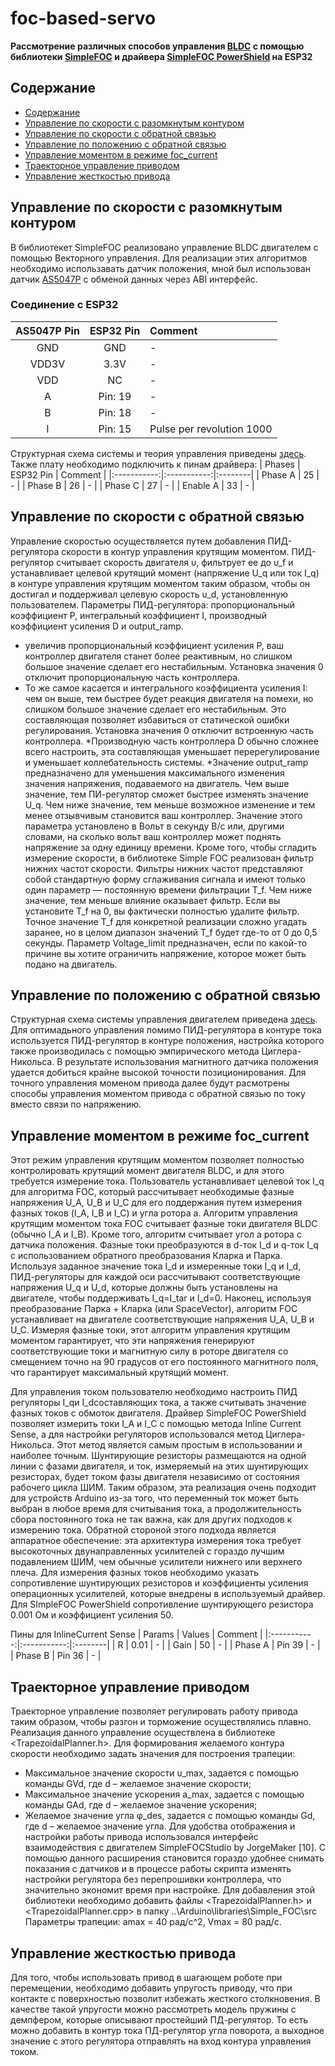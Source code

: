 # foc-based-servo
**Рассмотрение различных способов управления [BLDC](https://www.robotdigg.com/product/1000/5008-KV335-or-5010-KV340-brushless-motor) с помощью библиотеки [SimpleFOC](https://docs.simplefoc.com/) и драйвера [SimpleFOC PowerShield](https://github.com/simplefoc/Arduino-SimpleFOC-PowerShield) на ESP32**
## Содержание

- [Содержание](#содержание)
- [Управление по скорости с разомкнутым контуром](#управление-по-скорости-с-разомкнутым-контуром)
- [Управление по скорости с обратной связью](#управление-по-скорости-с-обратной-связью)
- [Управление по положению с обратной связью](#управление-по-положению-с-обратной-связью)
- [Управление моментом в режиме foc_current](#управление-моментом-в-режиме-foc-current)
- [Траекторное управление приводом](#траекторное-управление-приводом)
- [Управление жесткостью привода](#управление-жесткостью-привода)

## Управление по скорости с разомкнутым контуром
В библиотекет SimpleFOC реализовано управление BLDC двигателем с помощью Векторного управления. Для реализации этих алгоритмов необходимо использавать датчик положения, мной был использован датчик [AS5047P](https://www.digikey.com/en/htmldatasheets/production/1819265/0/0/1/as5047p-ts-ek-ab-manual) с обменой данных через ABI интерфейс.
### Соединение с ESP32

| AS5047P Pin | ESP32 Pin | Comment |
|:-----------:|:-----------:|:--------|
| GND | GND | - |
| VDD3V | 3.3V | - |
| VDD| NC | - |
| A | Pin: 19 | - |
| B | Pin: 18 | - |
| I | Pin: 15 | Pulse per revolution 1000|

Структурная схема системы и теория управления приведены [здесь](https://docs.simplefoc.com/velocity_openloop).
Также плату необходимо подключить к пинам драйвера:
| Phases | ESP32 Pin | Comment |
|:-----------:|:-----------:|:--------|
| Phase A | 25 | - |
| Phase B | 26 | - |
| Phase C | 27 | - |
| Enable A | 33 | - |

## Управление по скорости с обратной связью

Управление скоростью осуществляется путем добавления ПИД-регулятора скорости в контур управления крутящим моментом. ПИД-регулятор считывает скорость двигателя υ, фильтрует ее до υ_f и устанавливает целевой крутящий момент (напряжение U_q или ток I_q) в контуре управления крутящим моментом таким образом, чтобы он достигал и поддерживал целевую скорость υ_d, установленную пользователем.
Параметры ПИД-регулятора: пропорциональный коэффициент P, интегральный коэффициент I, производный коэффициент усиления D и output_ramp.
* увеличив пропорциональный коэффициент усиления P, ваш контроллер двигателя станет более реактивным, но слишком большое значение сделает его нестабильным. Установка значения 0 отключит пропорциональную часть контроллера.
* То же самое касается и интегрального коэффициента усиления I: чем он выше, тем быстрее будет реакция двигателя на помехи, но слишком большое значение сделает его нестабильным. Это составляющая позволяет избавиться от статической ошибки регулирования. Установка значения 0 отключит встроенную часть контроллера.
*Производную часть контроллера D обычно сложнее всего настроить, эта составляющая уменьшает перерегулирование и уменьшает коллебательность системы.
*Значение output_ramp предназначено для уменьшения максимального изменения значения напряжения, подаваемого на двигатель. Чем выше значение, тем ПИ-регулятор сможет быстрее изменять значение U_q. Чем ниже значение, тем меньше возможное изменение и тем менее отзывчивым становится ваш контроллер. Значение этого параметра установлено в Вольт в секунду В/с или, другими словами, на сколько вольт ваш контроллер может поднять напряжение за одну единицу времени. Кроме того, чтобы сгладить измерение скорости, в библиотеке Simple FOC реализован фильтр нижних частот скорости. Фильтры нижних частот представляют собой стандартную форму сглаживания сигнала и имеют только один параметр — постоянную времени фильтрации T_f.
Чем ниже значение, тем меньше влияние оказывает фильтр. Если вы установите T_f на 0, вы фактически полностью удалите фильтр. Точное значение T_f для конкретной реализации сложно угадать заранее, но в целом диапазон значений T_f будет где-то от 0 до 0,5 секунды. Параметр Voltage_limit предназначен, если по какой-то причине вы хотите ограничить напряжение, которое может быть подано на двигатель.


## Управление по положению с обратной связью

Структурная схема системы управления двигателем приведена [здесь](https://docs.simplefoc.com/angle_loop). Для оптимадьного управления помимо ПИД-регулятора в контуре тока используется ПИД-регулятор в контуре положения, настройка которого также производилась с помощью эмпирического метода Циглера-Никольса. В результате использования магнитного датчика положения удается добиться крайне высокой точности позиционирования. Для точного управления моменом привода далее будут расмотрены способы управления моментом привода с обратной связью по току вместо связи по напряжению.

## Управление моментом в режиме foc_current

Этот режим управления крутящим моментом позволяет полностью контролировать крутящий момент двигателя BLDC, и для этого требуется измерение тока. Пользователь устанавливает целевой ток I_q для алгоритма FOC, который рассчитывает необходимые фазные напряжения U_A, U_B и U_C для его поддержания путем измерения фазных токов (I_A, I_B и I_C) и угла ротора a.
Алгоритм управления крутящим моментом тока FOC считывает фазные токи двигателя BLDC (обычно I_A и I_B). Кроме того, алгоритм считывает угол a ротора с датчика положения. Фазные токи преобразуются в d-ток I_d и q-ток I_q с использованием обратного преобразования Кларка и Парка. Используя заданное значение тока I_d и измеренные токи I_q и I_d, ПИД-регуляторы для каждой оси рассчитывают соответствующие напряжения U_q и U_d, которые должны быть установлены на двигателе, чтобы поддерживать I_q=I_tar и I_d=0. Наконец, используя преобразование Парка + Кларка (или SpaceVector), алгоритм FOC устанавливает на двигателе соответствующие напряжения U_A, U_B и U_C. Измеряя фазные токи, этот алгоритм управления крутящим моментом гарантирует, что эти напряжения генерируют соответствующие токи и магнитную силу в роторе двигателя со смещением точно на 90 градусов от его постоянного магнитного поля, что гарантирует максимальный крутящий момент.
 
Для управления током пользователю необходимо настроить ПИД регуляторы I_qи I_dсоставляющих тока, а также считывать значение фазных токов с обмоток двигателя. Драйвер SimpleFOC PowerShield позволяет измерить токи I_A и I_С с помощью метода Inline Current Sense, а для настройки регуляторов использовался метод Циглера-Никольса.
Этот метод является самым простым в использовании и наиболее точным. Шунтирующие резисторы размещаются на одной линии с фазами двигателя, и ток, измеряемый на этих шунтирующих резисторах, будет током фазы двигателя независимо от состояния рабочего цикла ШИМ. Таким образом, эта реализация очень подходит для устройств Arduino из-за того, что переменный ток может быть выбран в любое время для считывания тока, а продолжительность сбора постоянного тока не так важна, как для других подходов к измерению тока. Обратной стороной этого подхода является аппаратное обеспечение: эта архитектура измерения тока требует высокоточных двунаправленных усилителей с гораздо лучшим подавлением ШИМ, чем обычные усилители нижнего или верхнего плеча. Для измерения фазных токов необходимо указать сопротивление шунтирующих резисторов и коэффициенты усиления операционных усилителей, которые внедрены в используемый драйвер. Для SImpleFOC PowerShield сопротивление шунтирующего резистора 0.001 Ом и коэффициент усиления 50.

Пины для InlineCurrent Sense
| Params | Values | Comment |
|:-----------:|:-----------:|:--------|
| R | 0.01 | - |
| Gain | 50 | - |
| Phase A | Pin 39 | - |
| Phase B | Pin 36 | - |

## Траекторное управление приводом
Траекторное управление позволяет регулировать работу привода таким образом, чтобы разгон и торможение осуществлялись плавно. Реализация данного управление осуществлена в библиотеке <TrapezoidalPlanner.h>.
Для формирования желаемого контура скорости необходимо задать значения для построения трапеции:
+ Максимальное значение скорости υ_max, задается с помощью команды GVd, где d – желаемое значение скорости;
+ Максимальное значение ускорения a_max, задается с помощью команды GAd, где d – желаемое значение ускорения;
+ Желаемое значение угла φ_des, задается с помощью команды Gd, где d – желаемое значение угла.
Для удобства отображения и настройки работы привода использовался интерфейс взаимодействия с двигателем SimpleFOCStudio by JorgeMaker [10]. С помощью данного расширения становится гораздо удобнее снимать показания с датчиков и в процессе работы скрипта изменять настройки регулятора без перепрошивки контроллера, что значительно экономит время при настройке.
Для добавления этой библиотеки необходимо добавить файлы <TrapezoidalPlanner.h> и <TrapezoidalPlanner.cpp> в папку ..\Arduino\libraries\Simple_FOC\src
Параметры трапеции: amax = 40 рад/с^2, Vmax = 80 рад/с.


## Управление жесткостью привода
Для того, чтобы использовать привод в шагающем роботе при перемещении, необходимо добавить упругость приводу, что при контакте с поверхностью позволит избежать жесткого столкновения. 
В качестве такой упругости можно рассмотреть модель пружины с демпфером, которые описывают простейший ПД-регулятор. То есть можно добавить в контур тока ПД-регулятор угла поворота, а выходное значение с этого регулятора отправлять на вход контура управления током.
